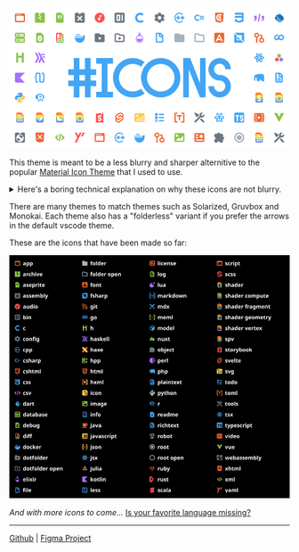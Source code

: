 ![#Icons banner image](images/readme/banner.png)

This theme is meant to be a less blurry and sharper alternitive to the popular [Material Icon Theme](https://marketplace.visualstudio.com/items?itemName=PKief.material-icon-theme) that I used to use.

<details>
	<summary>
		Here's a boring technical explanation on why these icons are not blurry.
	</summary>
	The file icons in vscode are `16px`. In other themes the icons are `24px` which means they get scaled down to `16px` by vscode and are made blurry as a result. These icons are designed at `16px` which mean no scaling is done by vscode and the icons remain sharp.
</details>

There are many themes to match themes such as Solarized, Gruvbox and Monokai. Each theme also has a "folderless" variant if you prefer the arrows in the default vscode theme.

These are the icons that have been made so far:

![Listing of icons in this theme](images/readme/listing.png)

*And with more icons to come...* [Is your favorite language missing?](https://github.com/CiberTurtle/Sharp-Icons/issues/new/choose)

---

[Github](https://github.com/CiberTurtle/Sharp-Icons) | [Figma Project](https://www.figma.com/file/XTSnjiwI5MXJnqEwZDetnT/VSCode-Icons)
